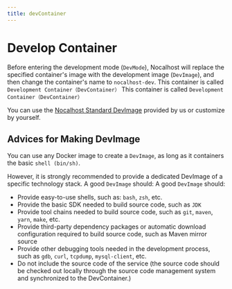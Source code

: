 ```yaml
---
title: devContainer
---
```


# Develop Container

Before entering the development mode (`DevMode`), Nocalhost will replace the specified container's image with the development image (`DevImage`), and then change the container's name to `nocalhost-dev`. This container is called `Development Container（DevContainer）` This container is called `Development Container（DevContainer）`

You can use the [Nocalhost Standard DevImage](https://github.com/nocalhost/dev-container) provided by us or customize by yourself.

## Advices for Making DevImage

You can use any Docker image to create a `DevImage`, as long as it containers the basic `shell (bin/sh)`.

However, it is strongly recommended to provide a dedicated DevImage of a specific technology stack. A good `DevImage` should: A good `DevImage` should:

- Provide easy-to-use shells, such as: `bash`, `zsh`, etc.
- Provide the basic SDK needed to build source code, such as `JDK`
- Provide tool chains needed to build source code, such as `git`, `maven`, `yarn`, `make`, etc.
- Provide third-party dependency packages or automatic download configuration required to build source code, such as Maven mirror source
- Provide other debugging tools needed in the development process, such as `gdb`, `curl`, `tcpdump`, `mysql-client`, etc.
- Do not include the source code of the service (the source code should be checked out locally through the source code management system and synchronized to the DevContainer.)
